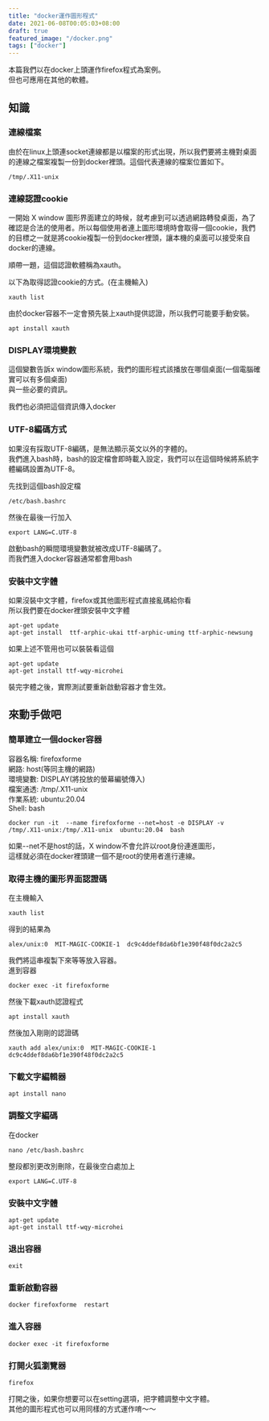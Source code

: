 ```yaml
---
title: "docker運作圖形程式"
date: 2021-06-08T00:05:03+08:00
draft: true
featured_image: "/docker.png"
tags: ["docker"]
---
```

本篇我們以在docker上頭運作firefox程式為案例。  
但也可應用在其他的軟體。  

## 知識

### 連線檔案
由於在linux上頭連socket連線都是以檔案的形式出現，所以我們要將主機對桌面的連線之檔案複製一份到docker裡頭。這個代表連線的檔案位置如下。  
```
/tmp/.X11-unix 
```

### 連線認證cookie
一開始 X window 圖形界面建立的時候，就考慮到可以透過網路轉發桌面，為了確認是合法的使用者。所以每個使用者連上圖形環境時會取得一個cookie，我們的目標之一就是將cookie複製一份到docker裡頭，讓本機的桌面可以接受來自docker的連線。  

順帶一題，這個認證軟體稱為xauth。

以下為取得認證cookie的方式。(在主機輸入)
```
xauth list
```
由於docker容器不一定會預先裝上xauth提供認證，所以我們可能要手動安裝。  
```
apt install xauth
```

### DISPLAY環境變數
這個變數告訴x window圖形系統，我們的圖形程式該播放在哪個桌面(一個電腦確實可以有多個桌面)  
與一些必要的資訊。  

我們也必須把這個資訊傳入docker

### UTF-8編碼方式
如果沒有採取UTF-8編碼，是無法顯示英文以外的字體的。  
我們進入bash時，bash的設定檔會即時載入設定，我們可以在這個時候將系統字體編碼設置為UTF-8。  

先找到這個bash設定檔
```
/etc/bash.bashrc
```
然後在最後一行加入
```
export LANG=C.UTF-8
```
啟動bash的瞬間環境變數就被改成UTF-8編碼了。  
而我們進入docker容器通常都會用bash

### 安裝中文字體
如果沒裝中文字體，firefox或其他圖形程式直接亂碼給你看  
所以我們要在docker裡頭安裝中文字體

```
apt-get update
apt-get install  ttf-arphic-ukai ttf-arphic-uming ttf-arphic-newsung
```
如果上述不管用也可以裝裝看這個
```
apt-get update
apt-get install ttf-wqy-microhei
```
裝完字體之後，實際測試要重新啟動容器才會生效。  

## 來動手做吧

### 簡單建立一個docker容器
容器名稱:	firefoxforme  
網路:		host(等同主機的網路)  
環境變數:	DISPLAY(將投放的螢幕編號傳入)  
檔案通透:	/tmp/.X11-unix  
作業系統:	ubuntu:20.04  
Shell:		bash  
```
docker run -it  --name firefoxforme --net=host -e DISPLAY -v /tmp/.X11-unix:/tmp/.X11-unix  ubuntu:20.04  bash
```
如果--net不是host的話，X window不會允許以root身份連進圖形，    
這樣就必須在docker裡頭建一個不是root的使用者進行連線。
### 取得主機的圖形界面認證碼
在主機輸入
```
xauth list
```
得到的結果為
```
alex/unix:0  MIT-MAGIC-COOKIE-1  dc9c4ddef8da6bf1e390f48f0dc2a2c5
```
我們將這串複製下來等等放入容器。  
進到容器
```
docker exec -it firefoxforme
```
然後下載xauth認證程式
```
apt install xauth
```
然後加入剛剛的認證碼
```
xauth add alex/unix:0  MIT-MAGIC-COOKIE-1  dc9c4ddef8da6bf1e390f48f0dc2a2c5 
```
### 下載文字編輯器
```
apt install nano
```
### 調整文字編碼
在docker
```
nano /etc/bash.bashrc
```
整段都別更改別刪除，在最後空白處加上  
```
export LANG=C.UTF-8
```

### 安裝中文字體
```
apt-get update
apt-get install ttf-wqy-microhei
```

### 退出容器
```
exit
```
### 重新啟動容器
```
docker firefoxforme  restart 
```

### 進入容器
```
docker exec -it firefoxforme
```

### 打開火狐瀏覽器
```
firefox
```
打開之後，如果你想要可以在setting選項，把字體調整中文字體。  
其他的圖形程式也可以用同樣的方式運作唷～～  


